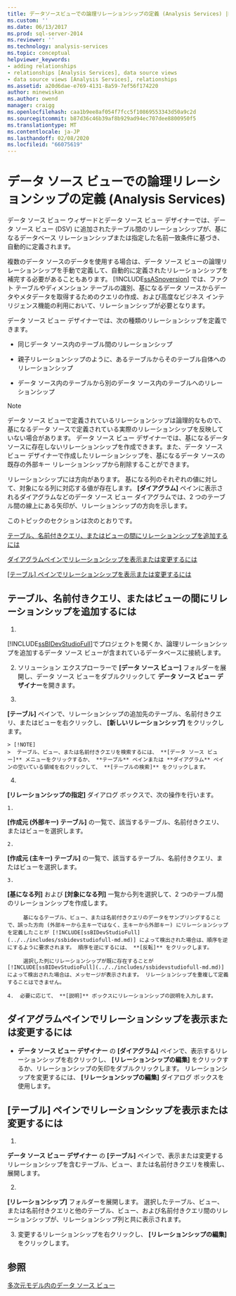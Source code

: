 ```yaml
---
title: データソースビューでの論理リレーションシップの定義 (Analysis Services) |Microsoft Docs
ms.custom: ''
ms.date: 06/13/2017
ms.prod: sql-server-2014
ms.reviewer: ''
ms.technology: analysis-services
ms.topic: conceptual
helpviewer_keywords:
- adding relationships
- relationships [Analysis Services], data source views
- data source views [Analysis Services], relationships
ms.assetid: a20d6dae-e769-4131-8a59-7ef56f174220
author: minewiskan
ms.author: owend
manager: craigg
ms.openlocfilehash: caa1b9ee8af054f7fcc5f10869553343d50a9c2d
ms.sourcegitcommit: b87d36c46b39af8b929ad94ec707dee8800950f5
ms.translationtype: MT
ms.contentlocale: ja-JP
ms.lasthandoff: 02/08/2020
ms.locfileid: "66075619"
---
```

# <a name="define-logical-relationships-in-a-data-source-view-analysis-services"></a>データ ソース ビューでの論理リレーションシップの定義 (Analysis Services)
  データ ソース ビュー ウィザードとデータ ソース ビュー デザイナーでは、データ ソース ビュー (DSV) に追加されたテーブル間のリレーションシップが、基になるデータベース リレーションシップまたは指定した名前一致条件に基づき、自動的に定義されます。  
  
 複数のデータ ソースのデータを使用する場合は、データ ソース ビューの論理リレーションシップを手動で定義して、自動的に定義されたリレーションシップを補完する必要があることもあります。 
  [!INCLUDE[ssASnoversion](../../includes/ssasnoversion-md.md)] では、ファクト テーブルやディメンション テーブルの識別、基になるデータ ソースからデータやメタデータを取得するためのクエリの作成、および高度なビジネス インテリジェンス機能の利用において、リレーションシップが必要となります。  
  
 データ ソース ビュー デザイナーでは、次の種類のリレーションシップを定義できます。  
  
-   同じデータ ソース内のテーブル間のリレーションシップ  
  
-   親子リレーションシップのように、あるテーブルからそのテーブル自体へのリレーションシップ  
  
-   データ ソース内のテーブルから別のデータ ソース内のテーブルへのリレーションシップ  
  
> [!NOTE]  
>  データ ソース ビューで定義されているリレーションシップは論理的なもので、基になるデータ ソースで定義されている実際のリレーションシップを反映していない場合があります。 データ ソース ビュー デザイナーでは、基になるデータ ソースに存在しないリレーションシップを作成できます。また、データ ソース ビュー デザイナーで作成したリレーションシップを、基になるデータ ソースの既存の外部キー リレーションシップから削除することができます。  
  
 リレーションシップには方向があります。 基になる列のそれぞれの値に対して、対象になる列に対応する値が存在します。 
  **[ダイアグラム]** ペインに表示されるダイアグラムなどのデータ ソース ビュー ダイアグラムでは、2 つのテーブル間の線上にある矢印が、リレーションシップの方向を示します。  
  
 このトピックのセクションは次のとおりです。  
  
 [テーブル、名前付きクエリ、またはビューの間にリレーションシップを追加するには](#bkmk_addRel)  
  
 [ダイアグラムペインでリレーションシップを表示または変更するには](#bkmk_diagrampane)  
  
 [[テーブル] ペインでリレーションシップを表示または変更するには](#bkmk_tablespane)  
  
##  <a name="bkmk_addRel"></a>テーブル、名前付きクエリ、またはビューの間にリレーションシップを追加するには  
  
1.  
  [!INCLUDE[ssBIDevStudioFull](../../includes/ssbidevstudiofull-md.md)]でプロジェクトを開くか、論理リレーションシップを追加するデータ ソース ビューが含まれているデータベースに接続します。  
  
2.  ソリューション エクスプローラーで **[データ ソース ビュー]** フォルダーを展開し、データ ソース ビューをダブルクリックして **データ ソース ビュー デザイナー**を開きます。  
  
3.  
  **[テーブル]** ペインで、リレーションシップの追加先のテーブル、名前付きクエリ、またはビューを右クリックし、 **[新しいリレーションシップ]** をクリックします。  
  
    > [!NOTE]  
    >  テーブル、ビュー、または名前付きクエリを検索するには、 **[データ ソース ビュー]** メニューをクリックするか、 **テーブル** ペインまたは **ダイアグラム** ペインの空いている領域を右クリックして、 **[テーブルの検索]** をクリックします。  
  
4.  
  **[リレーションシップの指定]** ダイアログ ボックスで、次の操作を行います。  
  
    1.  
  **[作成元 (外部キー) テーブル]** の一覧で、該当するテーブル、名前付きクエリ、またはビューを選択します。  
  
    2.  
  **[作成元 (主キー) テーブル]** の一覧で、該当するテーブル、名前付きクエリ、またはビューを選択します。  
  
    3.  
  **[基になる列]** および **[対象になる列]** 一覧から列を選択して、2 つのテーブル間のリレーションシップを作成します。  
  
         基になるテーブル、ビュー、または名前付きクエリのデータをサンプリングすることで、誤った方向 (外部キーから主キーではなく、主キーから外部キー) にリレーションシップを定義したことが [!INCLUDE[ssBIDevStudioFull](../../includes/ssbidevstudiofull-md.md)] によって検出された場合は、順序を逆にするように要求されます。 順序を逆にするには、 **[反転]** をクリックします。  
  
         選択した列にリレーションシップが既に存在することが [!INCLUDE[ssBIDevStudioFull](../../includes/ssbidevstudiofull-md.md)] によって検出された場合は、メッセージが表示されます。 リレーションシップを重複して定義することはできません。  
  
    4.  必要に応じて、 **[説明]** ボックスにリレーションシップの説明を入力します。  
  
##  <a name="bkmk_diagrampane"></a>ダイアグラムペインでリレーションシップを表示または変更するには  
  
-   
  **データ ソース ビュー デザイナー** の **[ダイアグラム]** ペインで、表示するリレーションシップを右クリックし、 **[リレーションシップの編集]** をクリックするか、リレーションシップの矢印をダブルクリックします。  リレーションシップを変更するには、 **[リレーションシップの編集]** ダイアログ ボックスを使用します。  
  
##  <a name="bkmk_tablespane"></a>[テーブル] ペインでリレーションシップを表示または変更するには  
  
1.  
  **データ ソース ビュー デザイナー** の **[テーブル]** ペインで、表示または変更するリレーションシップを含むテーブル、ビュー、または名前付きクエリを検索し、展開します。  
  
2.  
  **[リレーションシップ]** フォルダーを展開します。  選択したテーブル、ビュー、または名前付きクエリと他のテーブル、ビュー、および名前付きクエリ間のリレーションシップが、リレーションシップ列と共に表示されます。  
  
3.  変更するリレーションシップを右クリックし、 **[リレーションシップの編集]** をクリックします。  
  
## <a name="see-also"></a>参照  
 [多次元モデル内のデータ ソース ビュー](data-source-views-in-multidimensional-models.md)  
  
  
